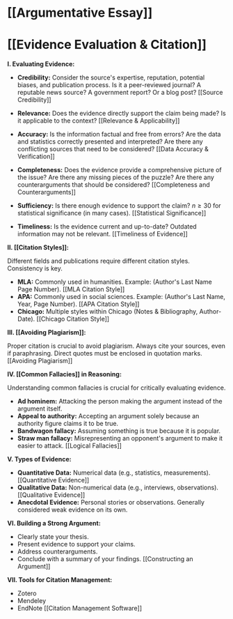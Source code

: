 # [[Argumentative Essay]]
# [[Evidence Evaluation & Citation]]

**I. Evaluating Evidence:**

* **Credibility:**  Consider the source's expertise, reputation, potential biases, and publication process.  Is it a peer-reviewed journal? A reputable news source? A government report? Or a blog post?  [[Source Credibility]]

* **Relevance:** Does the evidence directly support the claim being made?  Is it applicable to the context?  [[Relevance & Applicability]]

* **Accuracy:** Is the information factual and free from errors? Are the data and statistics correctly presented and interpreted? Are there any conflicting sources that need to be considered? [[Data Accuracy & Verification]]

* **Completeness:** Does the evidence provide a comprehensive picture of the issue? Are there any missing pieces of the puzzle? Are there any counterarguments that should be considered? [[Completeness and Counterarguments]]

* **Sufficiency:** Is there enough evidence to support the claim?  $n \ge 30$ for statistical significance (in many cases). [[Statistical Significance]]


* **Timeliness:** Is the evidence current and up-to-date?  Outdated information may not be relevant. [[Timeliness of Evidence]]


**II. [[Citation Styles]]:**

Different fields and publications require different citation styles.  Consistency is key.

* **MLA:** Commonly used in humanities.  Example: (Author's Last Name Page Number). [[MLA Citation Style]]
* **APA:** Commonly used in social sciences.  Example: (Author's Last Name, Year, Page Number). [[APA Citation Style]]
* **Chicago:**  Multiple styles within Chicago (Notes & Bibliography, Author-Date).  [[Chicago Citation Style]]


**III. [[Avoiding Plagiarism]]:**

Proper citation is crucial to avoid plagiarism.  Always cite your sources, even if paraphrasing.  Direct quotes must be enclosed in quotation marks.  [[Avoiding Plagiarism]]


**IV.  [[Common Fallacies]] in Reasoning:**

Understanding common fallacies is crucial for critically evaluating evidence. 
* **Ad hominem:** Attacking the person making the argument instead of the argument itself.
* **Appeal to authority:**  Accepting an argument solely because an authority figure claims it to be true.
* **Bandwagon fallacy:**  Assuming something is true because it is popular.
* **Straw man fallacy:**  Misrepresenting an opponent's argument to make it easier to attack.  [[Logical Fallacies]]


**V.  Types of Evidence:**

* **Quantitative Data:** Numerical data (e.g., statistics, measurements). [[Quantitative Evidence]]
* **Qualitative Data:** Non-numerical data (e.g., interviews, observations). [[Qualitative Evidence]]
* **Anecdotal Evidence:** Personal stories or observations.  Generally considered weak evidence on its own.


**VI.  Building a Strong Argument:**

* Clearly state your thesis.
* Present evidence to support your claims.
* Address counterarguments.
* Conclude with a summary of your findings. [[Constructing an Argument]]


**VII. Tools for Citation Management:**

* Zotero
* Mendeley
* EndNote  [[Citation Management Software]]
